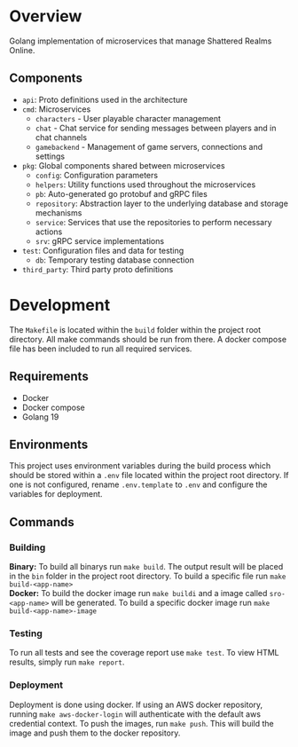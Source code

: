 # Overview 
Golang implementation of microservices that manage Shattered Realms Online.

## Components
* `api`: Proto definitions used in the architecture
* `cmd`: Microservices
  * `characters` - User playable character management
  * `chat` - Chat service for sending messages between players and in chat channels
  * `gamebackend` - Management of game servers, connections and settings
* `pkg`: Global components shared between microservices
  * `config`: Configuration parameters
  * `helpers`: Utility functions used throughout the microservices
  * `pb`: Auto-generated go protobuf and gRPC files
  * `repository`: Abstraction layer to the underlying database and storage mechanisms
  * `service`: Services that use the repositories to perform necessary actions
  * `srv`: gRPC service implementations
* `test`: Configuration files and data for testing
  * `db`: Temporary testing database connection 
* `third_party`: Third party proto definitions

# Development
The `Makefile` is located within the `build` folder within the project root directory. All make commands should be run from there. A docker compose file has been included to run all required services.

## Requirements
* Docker
* Docker compose
* Golang 19

## Environments
This project uses environment variables during the build process which should be stored within a `.env` file located within the project root directory. If one is not configured, rename `.env.template` to `.env` and configure the variables for deployment.

## Commands
### Building
**Binary:** To build all binarys run `make build`. The output result will be placed in the `bin` folder in the project root directory. To build a specific file run `make build-<app-name>`\
**Docker:** To build the docker image run `make buildi` and a image called `sro-<app-name>` will be generated. To build a specific docker image run `make build-<app-name>-image`

### Testing
To run all tests and see the coverage report use `make test`. To view HTML results, simply run `make report`.

### Deployment
Deployment is done using docker. If using an AWS docker repository, running `make aws-docker-login` will authenticate with the default aws credential context. To push the images, run `make push`. This will build the image and push them to the docker repository.
